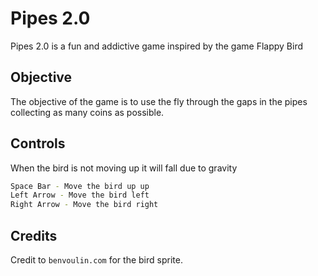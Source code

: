 # Pipes 2.0

Pipes 2.0 is a fun and addictive game inspired by the game Flappy Bird

## Objective

The objective of the game is to use the fly through the gaps in the pipes collecting as many coins as possible.


## Controls

When the bird is not moving up it will fall due to gravity

```bash
Space Bar - Move the bird up up
Left Arrow - Move the bird left
Right Arrow - Move the bird right
```

## Credits

Credit to `benvoulin.com` for the bird sprite.
